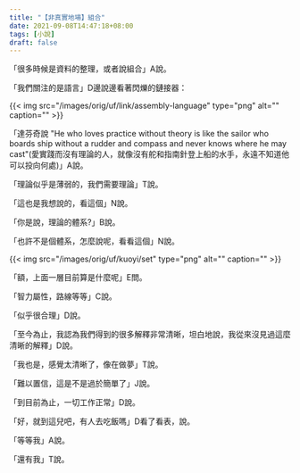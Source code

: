 ```yaml
---
title: "【非真實地場】組合"
date: 2021-09-08T14:47:18+08:00
tags: [小說]
draft: false
---
```


「很多時候是資料的整理，或者說組合」A說。

「我們關注的是語言」D邊說邊看著閃爍的鏈接器：

{{< img src="/images/orig/uf/link/assembly-language" type="png" alt="" caption="" >}}

「達芬奇說 "He who loves practice without theory is like the sailor who boards ship without a rudder and compass and never knows where he may cast"(愛實踐而沒有理論的人，就像沒有舵和指南針登上船的水手，永遠不知道他可以投向何處)」A說。

「理論似乎是薄弱的，我們需要理論」T說。

「這也是我想說的，看這個」N說。

「你是說，理論的體系?」B說。

「也許不是個體系，怎麼說呢，看看這個」N說。

{{< img src="/images/orig/uf/kuoyi/set" type="png" alt="" caption="" >}}

「額，上面一層目前算是什麼呢」E問。

「智力屬性，路線等等」C說。

「似乎很合理」D說。

「至今為止，我認為我們得到的很多解釋非常清晰，坦白地說，我從來沒見過這麼清晰的解釋」D說。

「我也是，感覺太清晰了，像在做夢」T說。

「難以置信，這是不是過於簡單了」J說。

「到目前為止，一切工作正常」D說。

「好，就到這兒吧，有人去吃飯嗎」D看了看表，說。

「等等我」A說。

「還有我」T說。